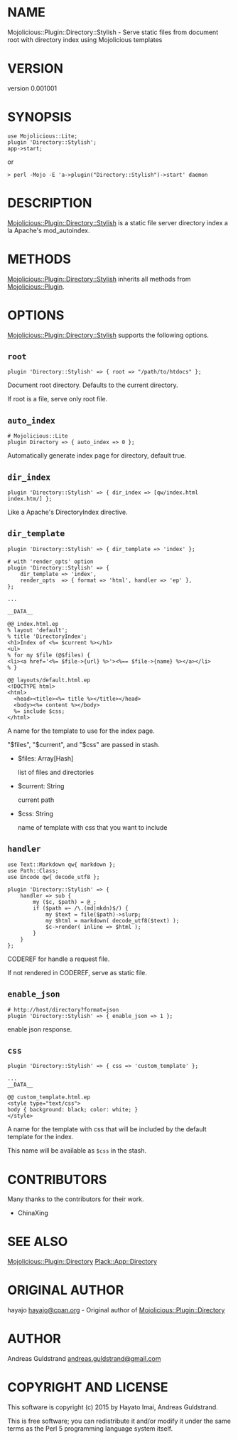 # NAME

Mojolicious::Plugin::Directory::Stylish - Serve static files from document root with directory index using Mojolicious templates

# VERSION

version 0.001001

# SYNOPSIS

    use Mojolicious::Lite;
    plugin 'Directory::Stylish';
    app->start;

or

    > perl -Mojo -E 'a->plugin("Directory::Stylish")->start' daemon

# DESCRIPTION

[Mojolicious::Plugin::Directory::Stylish](https://metacpan.org/pod/Mojolicious::Plugin::Directory::Stylish) is a static file server directory index a la Apache's mod\_autoindex.

# METHODS

[Mojolicious::Plugin::Directory::Stylish](https://metacpan.org/pod/Mojolicious::Plugin::Directory::Stylish) inherits all methods from [Mojolicious::Plugin](https://metacpan.org/pod/Mojolicious::Plugin).

# OPTIONS

[Mojolicious::Plugin::Directory::Stylish](https://metacpan.org/pod/Mojolicious::Plugin::Directory::Stylish) supports the following options.

## `root`

    plugin 'Directory::Stylish' => { root => "/path/to/htdocs" };

Document root directory. Defaults to the current directory.

If root is a file, serve only root file.

## `auto_index`

    # Mojolicious::Lite
    plugin Directory => { auto_index => 0 };

Automatically generate index page for directory, default true.

## `dir_index`

    plugin 'Directory::Stylish' => { dir_index => [qw/index.html index.htm/] };

Like a Apache's DirectoryIndex directive.

## `dir_template`

    plugin 'Directory::Stylish' => { dir_template => 'index' };

    # with 'render_opts' option
    plugin 'Directory::Stylish' => {
        dir_template => 'index',
        render_opts  => { format => 'html', handler => 'ep' },
    };

    ...

    __DATA__

    @@ index.html.ep
    % layout 'default';
    % title 'DirectoryIndex';
    <h1>Index of <%= $current %></h1>
    <ul>
    % for my $file (@$files) {
    <li><a href='<%= $file->{url} %>'><%== $file->{name} %></a></li>
    % }

    @@ layouts/default.html.ep
    <!DOCTYPE html>
    <html>
      <head><title><%= title %></title></head>
      <body><%= content %></body>
      %= include $css;
    </html>

A name for the template to use for the index page.

"$files", "$current", and "$css" are passed in stash.

- $files: Array\[Hash\]

    list of files and directories

- $current: String

    current path

- $css: String

    name of template with css that you want to include

## `handler`

    use Text::Markdown qw{ markdown };
    use Path::Class;
    use Encode qw{ decode_utf8 };

    plugin 'Directory::Stylish' => {
        handler => sub {
            my ($c, $path) = @_;
            if ($path =~ /\.(md|mkdn)$/) {
                my $text = file($path)->slurp;
                my $html = markdown( decode_utf8($text) );
                $c->render( inline => $html );
            }
        }
    };

CODEREF for handle a request file.

If not rendered in CODEREF, serve as static file.

## `enable_json`

    # http://host/directory?format=json
    plugin 'Directory::Stylish' => { enable_json => 1 };

enable json response.

## `css`

    plugin 'Directory::Stylish' => { css => 'custom_template' };

    ...
    __DATA__

    @@ custom_template.html.ep
    <style type="text/css">
    body { background: black; color: white; }
    </style>

A name for the template with css that will be included by the default template
for the index.

This name will be available as `$css` in the stash.

# CONTRIBUTORS

Many thanks to the contributors for their work.

- ChinaXing

# SEE ALSO

[Mojolicious::Plugin::Directory](https://metacpan.org/pod/Mojolicious::Plugin::Directory)
[Plack::App::Directory](https://metacpan.org/pod/Plack::App::Directory)

# ORIGINAL AUTHOR

hayajo <hayajo@cpan.org> - Original author of [Mojolicious::Plugin::Directory](https://metacpan.org/pod/Mojolicious::Plugin::Directory)

# AUTHOR

Andreas Guldstrand <andreas.guldstrand@gmail.com>

# COPYRIGHT AND LICENSE

This software is copyright (c) 2015 by Hayato Imai, Andreas Guldstrand.

This is free software; you can redistribute it and/or modify it under
the same terms as the Perl 5 programming language system itself.
